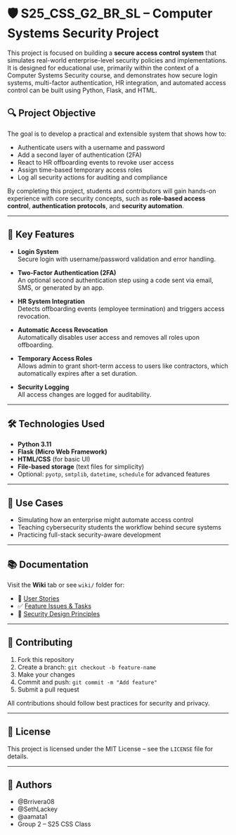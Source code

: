 # 🛡️ S25_CSS_G2_BR_SL – Computer Systems Security Project

This project is focused on building a **secure access control system** that simulates real-world enterprise-level security policies and implementations. It is designed for educational use, primarily within the context of a Computer Systems Security course, and demonstrates how secure login systems, multi-factor authentication, HR integration, and automated access control can be built using Python, Flask, and HTML.

## 🔍 Project Objective

The goal is to develop a practical and extensible system that shows how to:

- Authenticate users with a username and password
- Add a second layer of authentication (2FA)
- React to HR offboarding events to revoke user access
- Assign time-based temporary access roles
- Log all security actions for auditing and compliance

By completing this project, students and contributors will gain hands-on experience with core security concepts, such as **role-based access control**, **authentication protocols**, and **security automation**.

---

## 🚀 Key Features

- **Login System**  
  Secure login with username/password validation and error handling.

- **Two-Factor Authentication (2FA)**  
  An optional second authentication step using a code sent via email, SMS, or generated by an app.

- **HR System Integration**  
  Detects offboarding events (employee termination) and triggers access revocation.

- **Automatic Access Revocation**  
  Automatically disables user access and removes all roles upon offboarding.

- **Temporary Access Roles**  
  Allows admin to grant short-term access to users like contractors, which automatically expires after a set duration.

- **Security Logging**  
  All access changes are logged for auditability.

---

## 🛠️ Technologies Used

- **Python 3.11**
- **Flask (Micro Web Framework)**
- **HTML/CSS** (for basic UI)
- **File-based storage** (text files for simplicity)
- Optional: `pyotp`, `smtplib`, `datetime`, `schedule` for advanced features

---

## 📖 Use Cases

- Simulating how an enterprise might automate access control  
- Teaching cybersecurity students the workflow behind secure systems  
- Practicing full-stack security-aware development

---

## 📚 Documentation

Visit the **Wiki** tab or see `wiki/` folder for:

- 📌 [User Stories](https://github.com/Brrivera08/S25_CSS_G2_BR_SL/wiki/User-Stories)  
- ✅ [Feature Issues & Tasks](https://github.com/Brrivera08/S25_CSS_G2_BR_SL/wiki/Feature-Issues)  
- 🔐 [Security Design Principles](https://github.com/Brrivera08/S25_CSS_G2_BR_SL/wiki/Security-Principles)

---

## 🤝 Contributing

1. Fork this repository  
2. Create a branch: `git checkout -b feature-name`  
3. Make your changes  
4. Commit and push: `git commit -m "Add feature"`  
5. Submit a pull request

All contributions should follow best practices for security and privacy.

---

## 📄 License

This project is licensed under the MIT License – see the `LICENSE` file for details.

---

## 👥 Authors

- @Brrivera08  
- @SethLackey  
- @aamata1  
- Group 2 – S25 CSS Class
